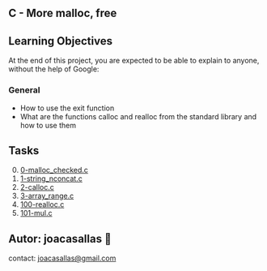 ## C - More malloc, free ##

## Learning Objectives ##

At the end of this project, you are expected to be able to explain to anyone, without the help of Google:

### General ###
* How to use the exit function  
* What are the functions calloc and realloc from the standard library and how to use them 

## Tasks ##  
0. [0-malloc_checked.c](https://github.com/joacasallas2/holbertonschool-low_level_programming/blob/main/more_malloc_free/0-malloc_checked.c)
1. [1-string_nconcat.c](https://github.com/joacasallas2/holbertonschool-low_level_programming/blob/main/more_malloc_free/1-string_nconcat.c)
2. [2-calloc.c](https://github.com/joacasallas2/holbertonschool-low_level_programming/blob/main/more_malloc_free/2-calloc.c)
3. [3-array_range.c](https://github.com/joacasallas2/holbertonschool-low_level_programming/blob/main/more_malloc_free/3-array_range.c)
4. [100-realloc.c](https://github.com/joacasallas2/holbertonschool-low_level_programming/blob/main/more_malloc_free/100-realloc.c)
5. [101-mul.c](https://github.com/joacasallas2/holbertonschool-low_level_programming/blob/main/more_malloc_free/101-mul.c)


## Autor:  joacasallas :information_desk_person:  
contact:  joacasallas@gmail.com  
